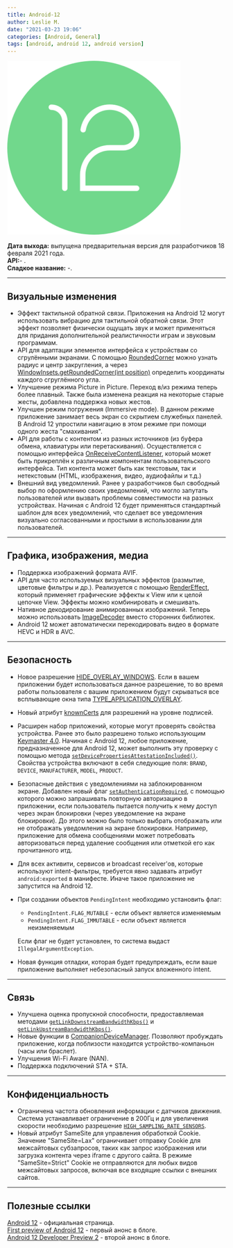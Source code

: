 ```yaml
---
title: Android-12
author: Leslie M.
date: "2021-03-23 19:06"
categories: [Android, General]
tags: [android, android 12, android version]
---
```


<img src="/assets/img/posts/android-version/android-12.svg" alt="android 12 logo" height="400"/>

**Дата выхода:** выпущена предварительная версия для разработчиков 18 февраля 2021 года.  
**API:**- .  
**Сладкое название:** -.

***

## Визуальные изменения

- Эффект тактильной обратной связи. Приложения на Android 12 могут использовать вибрацию для тактильной обратной связи. Этот эффект позволяет физически ощущать звук и может применяться для придания дополнительной реалистичности играм и звуковым программам.
- API для адаптации элементов интерфейса к устройствам со сгрулёнными экранами. С помощью [RoundedCorner][rounded-corner] можно узнать радиус и центр закругления, а через [WindowInsets.getRoundedCorner(int position)][get-rounded-corner] определить координаты каждого сгруглённого угла.
- Улучшение режима Picture in Picture. Переход в/из режима теперь более плавный. Также была изменена реакция на некоторые старые жесты, добавлена поддержка новых жестов.
- Улучшен режим погружения (Immersive mode). В данном режиме приложение занимает весь экран со скрытием служебных панелей. В Android 12 упростили навигацию в этом режиме при помощи одного жеста "смахивания".
- API для работы с контентом из разных источников (из буфера обмена, клавиатуры или перетаскивания). Осуществляется с помощью интерфейса [OnReceiveContentListener][on-receive-content-listener], который может быть прикреплён к различным компонентам пользовательского интерфейса. Тип контента может быть как текстовым, так и нетекстовым (HTML, изображения, видео, аудиофайлы и т.д.)
- Внешний вид уведомлений. Ранее у разработчиков был свободный выбор по оформлению своих уведомлений, что могло запутать пользователей или вызвать проблемы совместимости на разных устройствах. Начиная с Android 12 будет применяться стандартный шаблон для всех уведомлений, что сделает все уведомления визуально согласованными и простыми в использовании для пользователей.

***

## Графика, изображения, медиа

- Поддержка изображений формата AVIF.
- API для часто используемых визуальных эффектов (размытие, цветовые фильтры и др.). Реализуется с помощью [RenderEffect][render-effect], который применяет графические эффекты к View или к целой цепочке View. Эффекты можно комбинировать и смешивать.
- Нативное декодирование анимированных изображений. Теперь можно использовать [ImageDecoder][image-decoder] вместо сторонних библиотек.
- Android 12 может автоматически перекодировать видео в формате HEVC и HDR в AVC.

***

## Безопасность

- Новое разрешение [HIDE_OVERLAY_WINDOWS][hide-overlay-windows]. Если в вашем приложении будет использоваться данное разрешение, то во время работы пользователя с вашим приложением будут скрываться все всплывающие окна типа [TYPE_APPLICATION_OVERLAY][type-application-overlay].
- Новый атрибут [knownCerts][known-certs] для разрешений на уровне подписей.
- Расширен набор приложений, которые могут проверять свойства устройства. Ранее это было разрешено только использующим [Keymaster 4.0][keymaster-4.0]. Начиная с Android 12, любое приложение, предназначенное для Android 12, может выполнить эту проверку с помощью метода [`setDevicePropertiesAttestationIncluded()`][device-properties-attestation]. Свойства устройства включают в себя следующие поля: `BRAND`, `DEVICE`, `MANUFACTURER`, `MODEL`, `PRODUCT`.
- Безопасные действия с уведомлениями на заблокированном экране. Добавлен новый флаг [`setAuthenticationRequired`][authentication-required], с помощью которого можно запрашивать повторную авторизацию в приложении, если пользователь пытается получить к нему доступ через экран блокировки (через уведомление на экране блокировки). До этого можно было только выбрать отображать или не отображать уведомления на экране блокировки. Например, приложение для обмена сообщениями может потребовать авторизоваться перед удаление сообщения или отметкой его как прочитанного итд.
- Для всех активити, сервисов и broadcast receiver'ов, которые используют intent-фильтры, требуется явно задавать атрибут `android:exported` в манифесте. Иначе такое приложение не запустится на Android 12.
- При создании объектов `PendingIntent` необходимо установить флаг:
  - `PendingIntent.FLAG_MUTABLE` - если объект является изменяемым
  - `PendingIntent.FLAG_IMMUTABLE` - если объект является неизменяемым

  Если флаг не будет установлен, то система выдаст `IllegalArgumentException`.
- Новая функция отладки, которая будет предупреждать, если ваше приложение выполняет небезопасный запуск вложенного intent.

***

## Связь

- Улучшена оценка пропускной способности, предоставляемая методами [`getLinkDownstreamBandwidthKbps()`][link-downstream] и [`getLinkUpstreamBandwidthKbps()`][link-upstream].
- Новые функции в [CompanionDeviceManager][companion-device-manager]. Позволяют пробуждать приложение, когда поблизости находится устройство-компаньон (часы или браслет).
- Улучшения Wi-Fi Aware (NAN).
- Поддержка подключений STA + STA.

***

## Конфиденциальность

- Ограничена частота обновления информации с датчиков движения. Система устанавливает ограничение в 200Гц и для увеличения скорости необходимо разрешение [`HIGH_SAMPLING_RATE_SENSORS`][high-sampling-rate--sensors].
- Новый атрибут SameSite для управления обработкой Cookie. Значение "SameSite=Lax" ограничивает отправку Cookie для межсайтовых субзапросов, таких как запрос изображения или загрузка контента через iframe с другого сайта. В режиме "SameSite=Strict" Cookie не отправляются для любых видов межсайтовых запросов, включая все входящие ссылки с внешних сайтов.

***

## Полезные ссылки

[Android 12](https://developer.android.com/about/versions/12 "developer.android.com") - официальная страница.  
[First preview of Android 12](https://android-developers.googleblog.com/2021/02/android-12-dp1.html "android-developers.googleblog.com") - первый анонс в блоге.  
[Android 12 Developer Preview 2](https://android-developers.googleblog.com/2021/03/android-12-developer-preview-2.html "android-developers.googleblog.com") - второй анонс в блоге.


[authentication-required]: https://developer.android.com/reference/android/app/Notification.Action.Builder#setAuthenticationRequired(boolean) "developer.android.com"
[companion-device-manager]: https://developer.android.com/reference/android/companion/CompanionDeviceManager "developer.android.com"
[device-properties-attestation]: https://developer.android.com/reference/android/security/keystore/KeyGenParameterSpec.Builder#setDevicePropertiesAttestationIncluded(boolean) "developer.android.com"
[get-rounded-corner]: https://developer.android.com/reference/android/view/Display#getRoundedCorner(int) "developer.android.com"
[hide-overlay-windows]: https://developer.android.com/reference/android/Manifest.permission#HIDE_OVERLAY_WINDOWS "developer.android.com"
[high-sampling-rate--sensors]: https://developer.android.com/reference/android/Manifest.permission#HIGH_SAMPLING_RATE_SENSORS "developer.android.com"
[image-decoder]: https://developer.android.com/ndk/reference/group/image-decoder "developer.android.com"
[keymaster-4.0]: https://source.android.com/security/keystore "source.android.com"
[known-certs]: https://developer.android.com/reference/android/R.attr#knownCerts "developer.android.com"
[link-downstream]: https://developer.android.com/reference/android/net/NetworkCapabilities#getLinkDownstreamBandwidthKbps() "developer.android.com"
[link-upstream]: https://developer.android.com/reference/android/net/NetworkCapabilities#getLinkUpstreamBandwidthKbps() "developer.android.com"
[on-receive-content-listener]: https://developer.android.com/reference/android/view/OnReceiveContentListener "developer.android.com"
[render-effect]: https://developer.android.com/reference/android/graphics/RenderEffect "developer.android.com"
[rounded-corner]: https://developer.android.com/reference/android/view/RoundedCorner?hl=en "developer.android.com"
[type-application-overlay]: https://developer.android.com/reference/android/view/WindowManager.LayoutParams#TYPE_APPLICATION_OVERLAY "developer.android.com"
